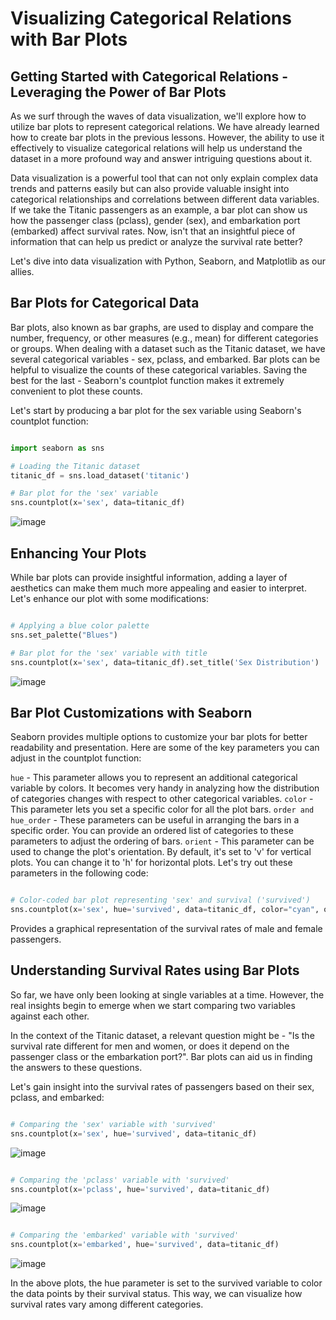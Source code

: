# Visualizing Categorical Relations with Bar Plots

## Getting Started with Categorical Relations - Leveraging the Power of Bar Plots

As we surf through the waves of data visualization, we'll explore how to utilize bar plots to represent categorical relations. We have already learned how to create bar plots in the previous lessons. However, the ability to use it effectively to visualize categorical relations will help us understand the dataset in a more profound way and answer intriguing questions about it.

Data visualization is a powerful tool that can not only explain complex data trends and patterns easily but can also provide valuable insight into categorical relationships and correlations between different data variables. If we take the Titanic passengers as an example, a bar plot can show us how the passenger class (pclass), gender (sex), and embarkation port (embarked) affect survival rates. Now, isn't that an insightful piece of information that can help us predict or analyze the survival rate better?

Let's dive into data visualization with Python, Seaborn, and Matplotlib as our allies.

## Bar Plots for Categorical Data

Bar plots, also known as bar graphs, are used to display and compare the number, frequency, or other measures (e.g., mean) for different categories or groups. When dealing with a dataset such as the Titanic dataset, we have several categorical variables - sex, pclass, and embarked. Bar plots can be helpful to visualize the counts of these categorical variables. Saving the best for the last - Seaborn's countplot function makes it extremely convenient to plot these counts.

Let's start by producing a bar plot for the sex variable using Seaborn's countplot function:

```Python

import seaborn as sns

# Loading the Titanic dataset
titanic_df = sns.load_dataset('titanic')

# Bar plot for the 'sex' variable
sns.countplot(x='sex', data=titanic_df)
```
![image](https://github.com/user-attachments/assets/969a7504-42c0-4aa3-8eac-932a6481b568)


## Enhancing Your Plots

While bar plots can provide insightful information, adding a layer of aesthetics can make them much more appealing and easier to interpret. Let's enhance our plot with some modifications:

```Python

# Applying a blue color palette
sns.set_palette("Blues")

# Bar plot for the 'sex' variable with title
sns.countplot(x='sex', data=titanic_df).set_title('Sex Distribution')
```
![image](https://github.com/user-attachments/assets/4889f067-6bab-4174-9013-d596d49faa3f)


## Bar Plot Customizations with Seaborn

Seaborn provides multiple options to customize your bar plots for better readability and presentation. Here are some of the key parameters you can adjust in the countplot function:

`hue` - This parameter allows you to represent an additional categorical variable by colors. It becomes very handy in analyzing how the distribution of categories changes with respect to other categorical variables.
`color` - This parameter lets you set a specific color for all the plot bars.
`order and hue_order` - These parameters can be useful in arranging the bars in a specific order. You can provide an ordered list of categories to these parameters to adjust the ordering of bars.
`orient` - This parameter can be used to change the plot's orientation. By default, it's set to 'v' for vertical plots. You can change it to 'h' for horizontal plots.
Let's try out these parameters in the following code:

```Python

# Color-coded bar plot representing 'sex' and survival ('survived')
sns.countplot(x='sex', hue='survived', data=titanic_df, color="cyan", order=["female", "male"], orient='v').set_title('Sex and Survival Rates')
```
Provides a graphical representation of the survival rates of male and female passengers.

## Understanding Survival Rates using Bar Plots

So far, we have only been looking at single variables at a time. However, the real insights begin to emerge when we start comparing two variables against each other.

In the context of the Titanic dataset, a relevant question might be - "Is the survival rate different for men and women, or does it depend on the passenger class or the embarkation port?". Bar plots can aid us in finding the answers to these questions.

Let's gain insight into the survival rates of passengers based on their sex, pclass, and embarked:

```Python

# Comparing the 'sex' variable with 'survived'
sns.countplot(x='sex', hue='survived', data=titanic_df)
```
![image](https://github.com/user-attachments/assets/62408b9d-9cfb-4a44-a16a-1070bd1c95e1)


```Python

# Comparing the 'pclass' variable with 'survived'
sns.countplot(x='pclass', hue='survived', data=titanic_df)
```
![image](https://github.com/user-attachments/assets/500b2367-fe13-4153-9f30-a55cf9721834)


```Python

# Comparing the 'embarked' variable with 'survived'
sns.countplot(x='embarked', hue='survived', data=titanic_df)
```
![image](https://github.com/user-attachments/assets/11942ee5-aada-4848-83cb-c41c05c87c37)


In the above plots, the hue parameter is set to the survived variable to color the data points by their survival status. This way, we can visualize how survival rates vary among different categories.
